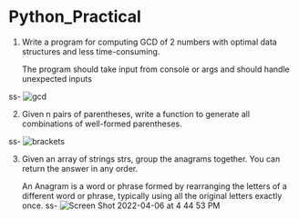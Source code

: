# Python_Practical
1. Write a program for computing GCD of 2 numbers with optimal data structures and less time-consuming.

    The program should take input from console or args and should handle unexpected inputs    

ss- ![gcd](https://user-images.githubusercontent.com/100198213/161972272-2dc58374-f73e-4ece-bee5-223a939dae6a.png)

2. Given n pairs of parentheses, write a function to generate all combinations of well-formed parentheses.

ss- ![brackets](https://user-images.githubusercontent.com/100198213/161972524-e7999844-8369-41ff-b6d7-6b32c260247b.png)


3. Given an array of strings strs, group the anagrams together. You can return the answer in any order.

    An Anagram is a word or phrase formed by rearranging the letters of a different word or phrase, typically using all the original letters exactly once.
ss- ![Screen Shot 2022-04-06 at 4 44 53 PM](https://user-images.githubusercontent.com/100198213/161972503-1349e609-a13a-4f10-98d8-bf41a7142c2b.png)
